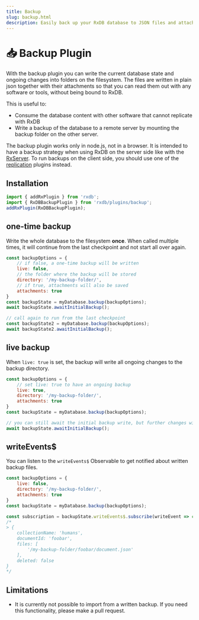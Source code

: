 ```yaml
---
title: Backup
slug: backup.html
description: Easily back up your RxDB database to JSON files and attachments on the filesystem with the Backup Plugin—ensuring reliable Node.js data protection.
---
```



# 📥 Backup Plugin

With the backup plugin you can write the current database state and ongoing changes into folders on the filesystem.
The files are written in plain json together with their attachments so that you can read them out with any software or tools, without being bound to RxDB.

This is useful to:
  - Consume the database content with other software that cannot replicate with RxDB
  - Write a backup of the database to a remote server by mounting the backup folder on the other server.

The backup plugin works only in node.js, not in a browser. It is intended to have a backup strategy when using RxDB on the server side like with the [RxServer](./rx-server.md). To run backups on the client side, you should use one of the [replication](./replication.md) plugins instead.

## Installation

```javascript
import { addRxPlugin } from 'rxdb';
import { RxDBBackupPlugin } from 'rxdb/plugins/backup';
addRxPlugin(RxDBBackupPlugin);
```


## one-time backup

Write the whole database to the filesystem **once**.
When called multiple times, it will continue from the last checkpoint and not start all over again.


```javascript
const backupOptions = {
    // if false, a one-time backup will be written
    live: false,
    // the folder where the backup will be stored
    directory: '/my-backup-folder/',
    // if true, attachments will also be saved
    attachments: true
}
const backupState = myDatabase.backup(backupOptions);
await backupState.awaitInitialBackup();

// call again to run from the last checkpoint
const backupState2 = myDatabase.backup(backupOptions);
await backupState2.awaitInitialBackup();
```

## live backup

When `live: true` is set, the backup will write all ongoing changes to the backup directory.

```javascript
const backupOptions = {
    // set live: true to have an ongoing backup
    live: true,
    directory: '/my-backup-folder/',
    attachments: true
}
const backupState = myDatabase.backup(backupOptions);

// you can still await the initial backup write, but further changes will still be processed.
await backupState.awaitInitialBackup();
```

## writeEvents$

You can listen to the `writeEvents$` Observable to get notified about written backup files.

```javascript
const backupOptions = {
    live: false,
    directory: '/my-backup-folder/',
    attachments: true
}
const backupState = myDatabase.backup(backupOptions);

const subscription = backupState.writeEvents$.subscribe(writeEvent => console.dir(writeEvent));
/*
> {
    collectionName: 'humans',
    documentId: 'foobar',
    files: [
        '/my-backup-folder/foobar/document.json'
    ],
    deleted: false
}
*/
```

## Limitations

- It is currently not possible to import from a written backup. If you need this functionality, please make a pull request.
